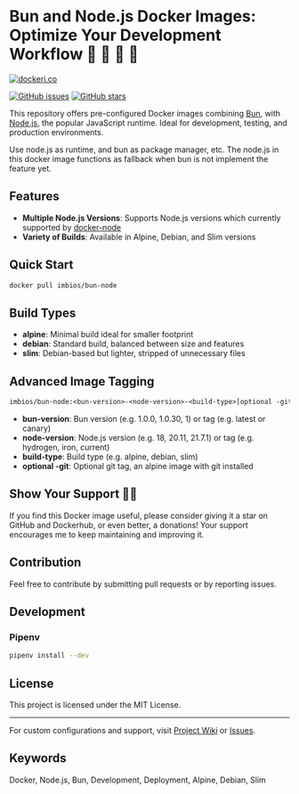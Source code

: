 # Bun and Node.js Docker Images: Optimize Your Development Workflow 🐇 🐳 🐢 🚀

[![dockeri.co](https://dockerico.blankenship.io/image/imbios/bun-node)](https://hub.docker.com/r/imbios/bun-node)

[![GitHub issues](https://img.shields.io/github/issues/ImBIOS/bun-node.svg "GitHub issues")](https://github.com/ImBIOS/bun-node)
[![GitHub stars](https://img.shields.io/github/stars/ImBIOS/bun-node.svg "GitHub stars")](https://github.com/ImBIOS/bun-node)

This repository offers pre-configured Docker images combining [Bun](https://bun.sh/), with [Node.js](https://nodejs.org/), the popular JavaScript runtime. Ideal for development, testing, and production environments.

Use node.js as runtime, and bun as package manager, etc. The node.js in this docker image functions as fallback when bun is not implement the feature yet.

## Features

- **Multiple Node.js Versions**: Supports Node.js versions which currently supported by [docker-node](https://github.com/nodejs/docker-node)
- **Variety of Builds**: Available in Alpine, Debian, and Slim versions

## Quick Start

```bash
docker pull imbios/bun-node
```

## Build Types

- **alpine**: Minimal build ideal for smaller footprint
- **debian**: Standard build, balanced between size and features
- **slim**: Debian-based but lighter, stripped of unnecessary files

## Advanced Image Tagging

```txt
imbios/bun-node:<bun-version>-<node-version>-<build-type>[optional -git]
```

- **bun-version**: Bun version (e.g. 1.0.0, 1.0.30, 1) or tag (e.g. latest or canary)
- **node-version**: Node.js version (e.g. 18, 20.11, 21.7.1) or tag (e.g. hydrogen, iron, current)
- **build-type**: Build type (e.g. alpine, debian, slim)
- **optional -git**: Optional git tag, an alpine image with git installed

## Show Your Support 🌟💸

If you find this Docker image useful, please consider giving it a star on GitHub and Dockerhub, or even better, a donations! Your support encourages me to keep maintaining and improving it.

## Contribution

Feel free to contribute by submitting pull requests or by reporting issues.

## Development

### Pipenv

```bash
pipenv install --dev
```

## License

This project is licensed under the MIT License.

---

For custom configurations and support, visit [Project Wiki](https://github.com/ImBIOS/bun-node/wiki) or [Issues](https://github.com/ImBIOS/bun-node/issues).

## Keywords

Docker, Node.js, Bun, Development, Deployment, Alpine, Debian, Slim
